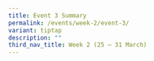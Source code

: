 ```yaml
---
title: Event 3 Summary
permalink: /events/week-2/event-3/
variant: tiptap
description: ""
third_nav_title: Week 2 (25 – 31 March)
---
```

